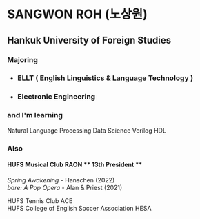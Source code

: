 # SANGWON ROH (노상원)
## Hankuk University of Foreign Studies

### Majoring
- ### ELLT ( English Linguistics & Language Technology )
- ### Electronic Engineering  

### and I'm learning
Natural Language Processing
Data Science
Verilog HDL

### Also 
  
  #### HUFS Musical Club RAON ** 13th President **
  *Spring Awakening* - Hanschen  (2022)  
  *bare: A Pop Opera* - Alan & Priest  (2021)  
  
  HUFS Tennis Club ACE  
  HUFS College of English Soccer Association HESA  
